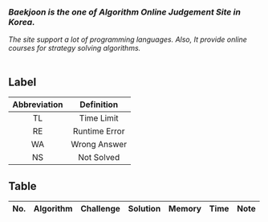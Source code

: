 ### _Baekjoon is the one of Algorithm Online Judgement Site in Korea._
_The site support a lot of programming languages._ 
_Also, It provide online courses for strategy solving algorithms._</br></br>


## Label

|Abbreviation|Definition|
|:----------:|:--------:|
|TL|Time Limit|
|RE|Runtime Error|
|WA|Wrong Answer|
|NS|Not Solved|


## Table

|No.|Algorithm|Challenge|Solution|Memory|Time|Note|
|:-:|:-------:|:-------:|:------:|:----:|:--:|:--:|
